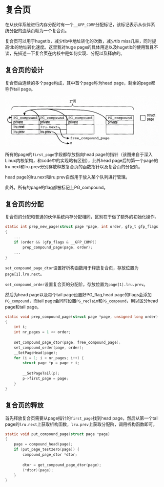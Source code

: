# 复合页

在从伙伴系统进行内存分配时有一个`__GFP_COMP`分配标记，该标记表示从伙伴系统分配的连续页帧为一个复合页。

复合页可以用于hugetlb，减少tlb中地址转化的次数，减少tlb miss几率，同时提高tlb的地址转化速度。这里我对huge page的具体用途以及hugetlb的使用暂且不谈，先描述一下复合页在内核中是如何实现、分配以及释放的。

## 复合页的设计

复合页由连续的多个page构成，其中首个page称为head page，剩余的page都称作tail page。

![Alt text](../imgs/compound.png)

所有的page的`first_page`字段都存放指向head page的指针（该图来自于深入Linux内核架构，和code中的实现略有区别），此外head page后的第一个page的lru.next和lru.prev分别存放释放复合页的函数指针以及复合页的分配阶。

head page的lru.next和lru.prev自然用于放入某个队列进行管理。

此外，所有的page的flag都被标记上PG_compound。

## 复合页的分配

复合页的分配和普通的伙伴系统内存分配相同，区别在于做了额外的初始化操作。

```c
static int prep_new_page(struct page *page, int order, gfp_t gfp_flags)
{
    ...
    if (order && (gfp_flags & __GFP_COMP))
        prep_compound_page(page, order);
    ...
}
```

`set_compound_page_dtor`设置好析构函数用于释放复合页，存放位置为`page[1].lru.next`。

`set_compound_order`设置复合页的分配阶，存放位置为`page[1].lru.prev`。

然后为head page以及每个tail page设置好PG_flag,head page的flags会添加`PG_compound`，而tail page会同时设置`PG_reclaim`和`PG_compound`，用以区分head page和tail page。

```c
static void prep_compound_page(struct page *page, unsigned long order)
{
    int i;
    int nr_pages = 1 << order;

    set_compound_page_dtor(page, free_compound_page);
    set_compound_order(page, order);
    __SetPageHead(page);
    for (i = 1; i < nr_pages; i++) {
        struct page *p = page + i;

        __SetPageTail(p);
        p->first_page = page;
    }
}
```

## 复合页的释放

首先释放复合页需要从page指针的`first_page`找到head page，然后从第一个tail page的`lru.next`上获取析构函数，`lru.prev`上获取分配阶，调用析构函数即可。

```c
static void put_compound_page(struct page *page)
{
    page = compound_head(page);
    if (put_page_testzero(page)) {
        compound_page_dtor *dtor;

        dtor = get_compound_page_dtor(page);
        (*dtor)(page);
    }
}
```
